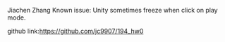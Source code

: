 Jiachen Zhang
Known issue: Unity sometimes freeze when click on play mode.

github link:https://github.com/jc9907/194_hw0
